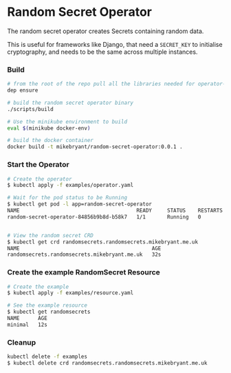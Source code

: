 # Random Secret Operator
The random secret operator creates Secrets containing random data.

This is useful for frameworks like Django, that need a `SECRET_KEY` to initialise cryptography, and
needs to be the same across multiple instances.

### Build
```bash
# from the root of the repo pull all the libraries needed for operator-kit (this may take a while with all the Kubernetes dependencies)
dep ensure

# build the random secret operator binary
./scripts/build

# Use the minikube environment to build
eval $(minikube docker-env)

# build the docker container
docker build -t mikebryant/random-secret-operator:0.0.1 .
```

### Start the Operator

```bash
# Create the operator
$ kubectl apply -f examples/operator.yaml

# Wait for the pod status to be Running
$ kubectl get pod -l app=random-secret-operator
NAME                                      READY     STATUS    RESTARTS   AGE
random-secret-operator-84856b9b8d-b58k7   1/1       Running   0          14m


# View the random secret CRD
$ kubectl get crd randomsecrets.randomsecrets.mikebryant.me.uk
NAME                                           AGE
randomsecrets.randomsecrets.mikebryant.me.uk   32s
```

### Create the example RandomSecret Resource
```bash
# Create the example
$ kubectl apply -f examples/resource.yaml

# See the example resource
$ kubectl get randomsecrets
NAME      AGE
minimal   12s
```

### Cleanup
```bash
kubectl delete -f examples
$ kubectl delete crd randomsecrets.randomsecrets.mikebryant.me.uk
```
